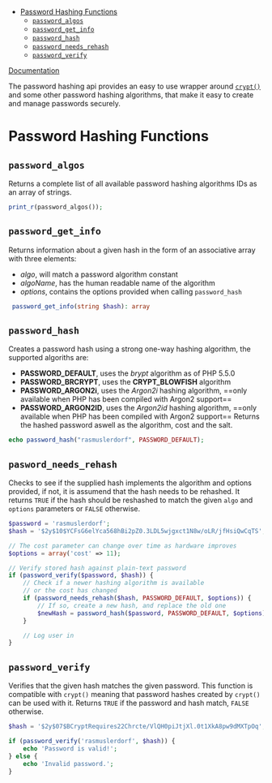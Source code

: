- [Password Hashing Functions](#password-hashing-functions)
	- [`password_algos`](#password_algos)
	- [`password_get_info`](#password_get_info)
	- [`password_hash`](#password_hash)
	- [`password_needs_rehash`](#password_needs_rehash)
	- [`password_verify`](#password_verify)

[Documentation](https://www.php.net/manual/en/book.password.php)

The password hashing api provides an easy to use wrapper around [`crypt()`](https://www.php.net/manual/en/function.crypt.php) and some other password hashing algorithms, that make it easy to create and manage passwords securely.

# Password Hashing Functions

## `password_algos`
Returns a complete list of all available password hashing algorithms IDs as an array of strings.

```PHP
print_r(password_algos());
```

## `password_get_info`
Returns information about a given hash in the form of an associative array with three elements:
- _algo_, will match a password algorithm constant
- _algoName_, has the human readable name of the algorithm
- _options_, contains the options provided when calling `password_hash`

```PHP
 password_get_info(string $hash): array
```

## `password_hash` 
Creates a password hash using a strong one-way hashing algorithm, the supported algoriths are: 
- **PASSWORD_DEFAULT**, uses the _brypt_ algorithm as of PHP 5.5.0
- **PASSWORD_BRCRYPT**, uses the **CRYPT_BLOWFISH** algorithm
- **PASSWORD_ARGON2i**, uses the _Argon2i_ hashing algorithm, ==only available when PHP has been compiled with Argon2 support==
- **PASSWORD_ARGON2ID**, uses the _Argon2id_ hashing algorithm, ==only available when PHP has been compiled with Argon2 support== 
Returns the hashed password aswell as the algorithm, cost and the salt.

```PHP
echo password_hash("rasmuslerdorf", PASSWORD_DEFAULT);
```

## `pasword_needs_rehash`
Checks to see if the supplied hash implements the algorithm and options provided, if not, it is assumend that the hash needs to be rehashed. It returns `TRUE` if the hash should be reshashed to match the given `algo` and `options` parameters or `FALSE` otherwise.

```PHP
$password = 'rasmuslerdorf';
$hash = '$2y$10$YCFsG6elYca568hBi2pZ0.3LDL5wjgxct1N8w/oLR/jfHsiQwCqTS';

// The cost parameter can change over time as hardware improves
$options = array('cost' => 11);

// Verify stored hash against plain-text password
if (password_verify($password, $hash)) {
    // Check if a newer hashing algorithm is available
    // or the cost has changed
    if (password_needs_rehash($hash, PASSWORD_DEFAULT, $options)) {
        // If so, create a new hash, and replace the old one
        $newHash = password_hash($password, PASSWORD_DEFAULT, $options);
    }

    // Log user in
}
```

## `password_verify`
Verifies that the given hash matches the given password. This function is compatible with `crypt()` meaning that password hashes created by `crypt()` can be used with it. Returns `TRUE` if the password and hash match, `FALSE` otherwise.

```PHP
$hash = '$2y$07$BCryptRequires22Chrcte/VlQH0piJtjXl.0t1XkA8pw9dMXTpOq';

if (password_verify('rasmuslerdorf', $hash)) {
    echo 'Password is valid!';
} else {
    echo 'Invalid password.';
}
```